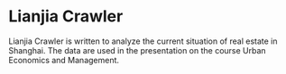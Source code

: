 # Lianjia Crawler
Lianjia Crawler is written to analyze the current situation of real estate in Shanghai. The data are used in the presentation on the course Urban Economics and Management. 